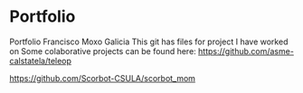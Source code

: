 # Portfolio
Portfolio Francisco Moxo Galicia
This git has files for project I have worked on
Some colaborative projects can be found here:
https://github.com/asme-calstatela/teleop

https://github.com/Scorbot-CSULA/scorbot_mom
